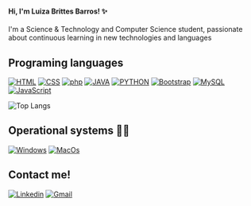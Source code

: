 #### Hi, I'm Luiza Brittes Barros! ✨

<div style="display: inline_block">
I'm a Science & Technology and Computer Science student, passionate about continuous learning in new technologies and languages

## Programing languages

[![HTML](https://img.shields.io/badge/HTML5-E34F26?style=for-the-badge&logo=html5&logoColor=white)]()
[![CSS](https://img.shields.io/badge/CSS-239120?&style=for-the-badge&logo=css3&logoColor=white)]()
[![php](https://img.shields.io/badge/PHP-777BB4?style=for-the-badge&logo=php&logoColor=white)]()
[![JAVA](https://img.shields.io/badge/Java-ED8B00?style=for-the-badge&logo=openjdk&logoColor=white)]()
[![PYTHON](https://img.shields.io/badge/Python-14354C?style=for-the-badge&logo=python&logoColor=white)](https://github.com/brittesz/Python-projects)
[![Bootstrap](https://img.shields.io/badge/Bootstrap-563D7C?style=for-the-badge&logo=bootstrap&logoColor=white)]()
[![MySQL](https://img.shields.io/badge/MySQL-00000F?style=for-the-badge&logo=mysql&logoColor=white)]()
[![JavaScript](https://img.shields.io/badge/JavaScript-F7DF1E?style=for-the-badge&logo=javascript&logoColor=black)]()

![Top Langs](https://github-readme-stats.vercel.app/api/top-langs/?username=brittesz&layout=compact)

## Operational systems 🐱‍💻

[![Windows](https://img.shields.io/badge/Windows-0078D6?style=for-the-badge&logo=windows&logoColor=white)]()
[![MacOs](https://img.shields.io/badge/mac%20os-000000?style=for-the-badge&logo=apple&logoColor=white)]()

## Contact me!

[![Linkedin](https://img.shields.io/badge/LinkedIn-0077B5?style=for-the-badge&logo=linkedin&logoColor=white)](https://www.linkedin.com/in/luiza-brittes-barros/)
[![Gmail](https://img.shields.io/badge/Gmail-D14836?style=for-the-badge&logo=gmail&logoColor=white)](luizabrittesbarros@gmail.com)


</div>


